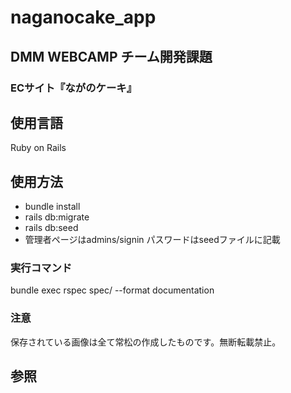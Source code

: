 # naganocake_app
## DMM WEBCAMP チーム開発課題

### ECサイト『ながのケーキ』

## 使用言語
Ruby on Rails

## 使用方法
* bundle install
* rails db:migrate
* rails db:seed
* 管理者ページはadmins/signin パスワードはseedファイルに記載


### 実行コマンド
bundle exec rspec spec/ --format documentation

### 注意
保存されている画像は全て常松の作成したものです。無断転載禁止。


## 参照

